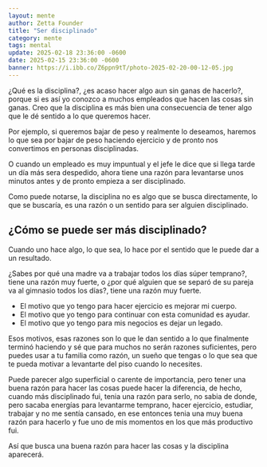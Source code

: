 ```yaml
---
layout: mente
author: Zetta Founder
title: "Ser disciplinado"
category: mente
tags: mental
update: 2025-02-18 23:36:00 -0600
date: 2025-02-15 23:36:00 -0600
banner: https://i.ibb.co/Z6ppn9tT/photo-2025-02-20-00-12-05.jpg
---
```

¿Qué es la disciplina?, ¿es acaso hacer algo aun sin ganas de hacerlo?, porque si es así yo conozco a muchos empleados que hacen las cosas sin ganas. Creo que la disciplina es más bien una consecuencia de tener algo que le dé sentido a lo que queremos hacer.

Por ejemplo, si queremos bajar de peso y realmente lo deseamos, haremos lo que sea por bajar de peso haciendo ejercicio y de pronto nos convertimos en personas disciplinadas.

O cuando un empleado es muy impuntual y el jefe le dice que si llega tarde un día más sera despedido, ahora tiene una razón para levantarse unos minutos antes y de pronto empieza a ser disciplinado.

Como puede notarse, la disciplina no es algo que se busca directamente, lo que se buscaría, es una razón o un sentido para ser alguien disciplinado.

## ¿Cómo se puede ser más disciplinado? 

Cuando uno hace algo, lo que sea, lo hace por el sentido que le puede dar a un resultado. 

¿Sabes por qué una madre va a trabajar todos los días súper temprano?, tiene una razón muy fuerte, o ¿por qué alguien que se separó de su pareja va al gimnasio todos los días?, tiene una razón muy fuerte.

- El motivo que yo tengo para hacer ejercicio es mejorar mi cuerpo. 
- El motivo que yo tengo para continuar con esta comunidad es ayudar.
- El motivo que yo tengo para mis negocios es dejar un legado. 

Esos motivos, esas razones son lo que le dan sentido a lo que finalmente terminó haciendo y sé que para muchos no serán razones suficientes, pero puedes usar a tu familia como razón, un sueño que tengas o lo que sea que te pueda motivar a levantarte del piso cuando lo necesites.

Puede parecer algo superficial o carente de importancia, pero tener una buena razón para hacer las cosas puede hacer la diferencia, de hecho, cuando más disciplinado fui, tenia una razón para serlo, no sabia de donde, pero sacaba energías para levantarme temprano, hacer ejercicio, estudiar, trabajar y no me sentía cansado, en ese entonces tenia una muy buena razón para hacerlo y fue uno de mis momentos en los que más productivo fui.

Así que busca una buena razón para hacer las cosas y la disciplina aparecerá.